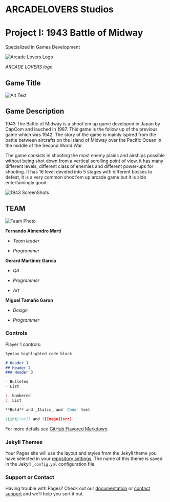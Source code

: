 # ARCADELOVERS Studios 
# Project I: 1943 Battle of Midway

Specialized in Games Development 

![Arcade Lovers Logo](https://user-images.githubusercontent.com/73245381/110156431-3d0b4c00-7de7-11eb-927a-4c323ad0876d.png)

_ARCADE LOVERS logo_
## Game Title
![Alt Text](https://upload.wikimedia.org/wikipedia/commons/thumb/0/02/1943_The_Battle_of_Midway_Logo.svg/1200px-1943_The_Battle_of_Midway_Logo.svg.png)

## Game Description
1943 The Battle of Midway is a shoot'em up game developed in Japan by CapCom and lauched in 1987. This game is the follow up of the previous game which was 1942. The story of the game is mainly ispired from the battle between aircrafts on the island of Midway over the Pacific Ocean in the middle of the Second World War.

The game consists in shooting the most enemy plains and airships possible without being shot down from a vertical scrolling point of view, it has many different levels, different class of enemies and different power-ups for shooting. It has 16 level devided into 5 stages with different bosses to defeat, it is a very common shoot'em up arcade game but it is aldo entertainingly good.

![1943 ScreenShots](https://user-images.githubusercontent.com/73245381/110165533-5a461780-7df3-11eb-9fde-0209e598614d.gif)

## TEAM
![Team Photo](https://user-images.githubusercontent.com/73245381/110169063-6a142a80-7df8-11eb-9433-5459cbe2f028.png)

**Fernando Almendro Martí** 

  * *Team leader*

  * *Programmer*

**Gerard Martínez García**
  * *QA* 

  * *Programmer*

  * *Art*

**Miguel Tamaño Garon**

  * *Design* 

  * *Programmer*

### Controls

Player 1 controls:

```markdown
Syntax highlighted code block

# Header 1
## Header 2
### Header 3

- Bulleted
- List

1. Numbered
2. List

**Bold** and _Italic_ and `Code` text

[Link](url) and ![Image](src)
```

For more details see [GitHub Flavored Markdown](https://guides.github.com/features/mastering-markdown/).

### Jekyll Themes

Your Pages site will use the layout and styles from the Jekyll theme you have selected in your [repository settings](https://github.com/FernaToty/ArcadeLovers/settings/pages). The name of this theme is saved in the Jekyll `_config.yml` configuration file.

### Support or Contact

Having trouble with Pages? Check out our [documentation](https://docs.github.com/categories/github-pages-basics/) or [contact support](https://support.github.com/contact) and we’ll help you sort it out.
